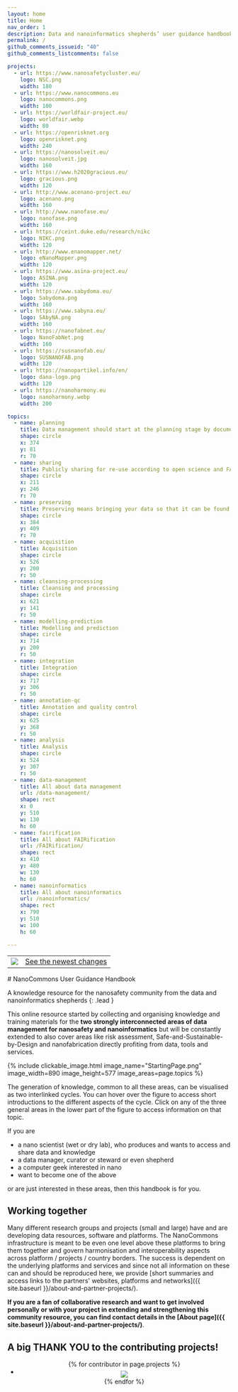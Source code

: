 ```yaml
---
layout: home
title: Home
nav_order: 1
description: Data and nanoinformatics shepherds’ user guidance handbook
permalink: /
github_comments_issueid: "40"
github_comments_listcomments: false

projects:
  - url: https://www.nanosafetycluster.eu/
    logo: NSC.png
    width: 180
  - url: https://www.nanocommons.eu
    logo: nanocommons.png
    width: 100
  - url: https://worldfair-project.eu/
    logo: worldfair.webp
    width: 80
  - url: https://openrisknet.org
    logo: openrisknet.png
    width: 240
  - url: https://nanosolveit.eu/
    logo: nanosolveit.jpg
    width: 160
  - url: https://www.h2020gracious.eu/
    logo: gracious.png
    width: 120
  - url: http://www.acenano-project.eu/
    logo: acenano.png
    width: 160
  - url: http://www.nanofase.eu/
    logo: nanofase.png
    width: 160
  - url: https://ceint.duke.edu/research/nikc
    logo: NIKC.png
    width: 120
  - url: http://www.enanomapper.net/
    logo: eNanoMapper.png
    width: 120
  - url: https://www.asina-project.eu/
    logo: ASINA.png
    width: 120
  - url: https://www.sabydoma.eu/
    logo: Sabydoma.png
    width: 160
  - url: https://www.sabyna.eu/
    logo: SAbyNA.png
    width: 160
  - url: https://nanofabnet.eu/
    logo: NanoFabNet.png
    width: 160
  - url: https://susnanofab.eu/
    logo: SUSNANOFAB.png
    width: 120
  - url: https://nanopartikel.info/en/
    logo: dana-logo.png
    width: 120
  - url: https://nanoharmony.eu
    logo: nanoharmony.webp
    width: 200

topics:
  - name: planning
    title: Data management should start at the planning stage by documenting the study design and decisions leading to the selected methods
    shape: circle
    x: 374
    y: 81
    r: 70
  - name: sharing
    title: Publicly sharing for re-use according to open science and FAIR standards
    shape: circle
    x: 211
    y: 246
    r: 70
  - name: preserving
    title: Preserving means bringing your data so that it can be found by you but also in institutional repositories and public data repositories and warehouses
    shape: circle
    x: 384
    y: 409
    r: 70
  - name: acquisition
    title: Acquisition
    shape: circle
    x: 526
    y: 200
    r: 50
  - name: cleansing-processing
    title: Cleansing and processing
    shape: circle
    x: 621
    y: 141
    r: 50
  - name: modelling-prediction
    title: Modelling and prediction
    shape: circle
    x: 714
    y: 200
    r: 50
  - name: integration
    title: Integration
    shape: circle
    x: 717
    y: 306
    r: 50
  - name: annotation-qc
    title: Annotation and quality control
    shape: circle
    x: 625
    y: 368
    r: 50
  - name: analysis
    title: Analysis
    shape: circle
    x: 524
    y: 307
    r: 50
  - name: data-management
    title: All about data management
    url: /data-management/
    shape: rect
    x: 0
    y: 510
    w: 130
    h: 60
  - name: fairification
    title: All about FAIRification
    url: /FAIRification/
    shape: rect
    x: 410
    y: 480
    w: 130
    h: 60
  - name: nanoinformatics
    title: All about nanoinformatics
    url: /nanoinformatics/
    shape: rect
    x: 790
    y: 510
    w: 100
    h: 60

---
```

<table class="table--no-border">
  <tr>
    <td><a href="https://zenodo.org/badge/latestdoi/392611144"><img src="https://zenodo.org/badge/392611144.svg"></a></td>
    <td align="right"><a href="{{ site.baseurl }}/changelog">See the newest changes</a></td>
  </tr>
</table>
# NanoCommons User Guidance Handbook 
<script type="application/ld+json">
{
  "@context": "http://schema.org",
  "@type": "Book",
  "inLanguage": "en-gb",
  "name": "NanoCommons User Guidance Handbook",
  "url": "https://nanocommons.github.io/user-handbook/",
  "publisher": {
    "@type": "Organization",
    "name": "GitHub"
  },
  "copyrightYear": "2021",
  "license": "http://creativecommons.org/licenses/by/4.0/",
  "discussionUrl": "https://github.com/NanoCommons/user-handbook/issues"
}
</script>

A knowledge resource for the nanosafety community from the data and nanoinformatics shepherds
{: .lead }

This online resource started by collecting and organising knowledge and training materials for the **two strongly interconnected areas of data management for nanosafety and nanoinformatics** but will be constantly extended to also cover areas like risk assessment, Safe-and-Sustainable-by-Design and nanofabrication directly profiting from data, tools and services.

{% include clickable_image.html image_name="StartingPage.png" image_width=890 image_height=577 image_areas=page.topics %}

The generation of knowledge, common to all these areas, can be visualised as two interlinked cycles. You can hover over the figure to access short introductions to the different aspects of the cycle. Click on any of the three general areas in the lower part of the figure to access information on that topic.

If you are
- a nano scientist (wet or dry lab), who produces and wants to access and share data and knowledge
- a data manager, curator or steward or even shepherd
- a computer geek interested in nano
- want to become one of the above

or are just interested in these areas, then this handbook is for you.

## Working together
Many different research groups and projects (small and large) have and are developing data resources, software and platforms. The NanoCommons infrastructure is meant to be even one level above these platforms to bring them together and govern harmonisation and interoperability aspects across platform / projects / country borders. The success is dependent on the underlying platforms and services and since not all information on these can and should be reproduced here, we provide [short summaries and access links to the partners' websites, platforms and networks]({{ site.baseurl }}/about-and-partner-projects/).

**If you are a fan of collaborative research and want to get involved personally or with your project in extending and strengthening this community resource, you can find contact details in the [About page]({{ site.baseurl }}/about-and-partner-projects/)**. 


## A big THANK YOU to the contributing projects!

<center>
<ul class="list-style-none mt-6">
{% for contributor in page.projects %}
  <li class="d-inline-block mr-3 mb-3">
     <a href="{{ contributor.url }}"><img src="images/logos/{{ contributor.logo }}" width="{{ contributor.width }}" align="middle"/></a>
  </li>
{% endfor %}
</ul>
</center>
